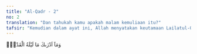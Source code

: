 ```yaml
---
title: "Al-Qadr - 2"
no: 2
translation: "Dan tahukah kamu apakah malam kemuliaan itu?"
tafsir: "Kemudian dalam ayat ini, Allah menyatakan keutamaan Lailatul-Qadr yang tidak dapat diketahui oleh para ulama dan ilmuwan, bagaimanapun tingginya ilmu pengetahuan mereka. Pengertian dan pengetahuan Nabi-Nya pun tidak sanggup menentukan kebesaran dan keutamaan malam itu. Hanya Allah yang mengetahui segala hal yang gaib, yang menciptakan alam semesta, yang mewujudkannya dari tidak ada menjadi ada."
---
```


وَمَآ اَدْرٰىكَ مَا لَيْلَةُ الْقَدْرِۗ
